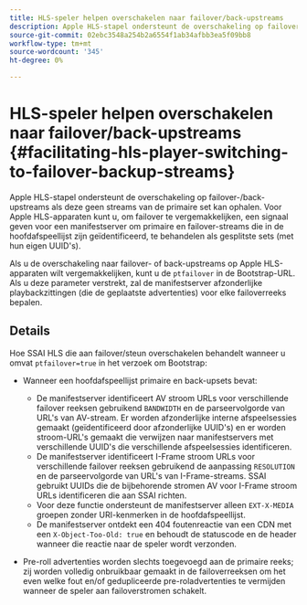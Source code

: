```yaml
---
title: HLS-speler helpen overschakelen naar failover/back-upstreams
description: Apple HLS-stapel ondersteunt de overschakeling op failover-/back-upstreams als deze geen streams van de primaire set kan ophalen. Voor Apple HLS-apparaten kunt u, om failover te vergemakkelijken, een signaal geven voor een manifestserver om primaire en failover-streams die in de hoofdafspeellijst zijn geïdentificeerd, te behandelen als gesplitste sets (met hun eigen UUID's).
source-git-commit: 02ebc3548a254b2a6554f1ab34afbb3ea5f09bb8
workflow-type: tm+mt
source-wordcount: '345'
ht-degree: 0%

---
```


# HLS-speler helpen overschakelen naar failover/back-upstreams {#facilitating-hls-player-switching-to-failover-backup-streams}

Apple HLS-stapel ondersteunt de overschakeling op failover-/back-upstreams als deze geen streams van de primaire set kan ophalen. Voor Apple HLS-apparaten kunt u, om failover te vergemakkelijken, een signaal geven voor een manifestserver om primaire en failover-streams die in de hoofdafspeellijst zijn geïdentificeerd, te behandelen als gesplitste sets (met hun eigen UUID&#39;s).

Als u de overschakeling naar failover- of back-upstreams op Apple HLS-apparaten wilt vergemakkelijken, kunt u de `ptfailover` in de Bootstrap-URL. Als u deze parameter verstrekt, zal de manifestserver afzonderlijke playbackzittingen (die de geplaatste advertenties) voor elke failoverreeks bepalen.

## Details

Hoe SSAI HLS die aan failover/steun overschakelen behandelt wanneer u omvat `ptfailover=true` in het verzoek om Bootstrap:

* Wanneer een hoofdafspeellijst primaire en back-upsets bevat:

   * De manifestserver identificeert AV stroom URLs voor verschillende failover reeksen gebruikend `BANDWIDTH` en de parseervolgorde van URL&#39;s van AV-stream. Er worden afzonderlijke interne afspeelsessies gemaakt (geïdentificeerd door afzonderlijke UUID&#39;s) en er worden stroom-URL&#39;s gemaakt die verwijzen naar manifestservers met verschillende UUID&#39;s die verschillende afspeelsessies identificeren.
   * De manifestserver identificeert I-Frame stroom URLs voor verschillende failover reeksen gebruikend de aanpassing `RESOLUTION` en de parseervolgorde van URL&#39;s van I-Frame-streams. SSAI gebruikt UUIDs die de bijbehorende stromen AV voor I-Frame stroom URLs identificeren die aan SSAI richten.
   * Voor deze functie ondersteunt de manifestserver alleen `EXT-X-MEDIA` groepen zonder URI-kenmerken in de hoofdafspeellijst.
   * De manifestserver ontdekt een 404 foutenreactie van een CDN met een `X-Object-Too-Old: true` en behoudt de statuscode en de header wanneer die reactie naar de speler wordt verzonden.

* Pre-roll advertenties worden slechts toegevoegd aan de primaire reeks; zij worden volledig onbruikbaar gemaakt in de failoverreeksen om het even welke fout en/of gedupliceerde pre-roladvertenties te vermijden wanneer de speler aan failoverstromen schakelt.
